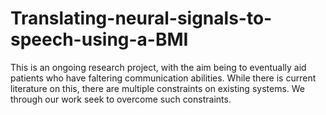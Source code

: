 # Translating-neural-signals-to-speech-using-a-BMI
This is an ongoing research project, with the aim being to eventually aid patients who have faltering communication abilities. While there is current literature on this, there are multiple constraints on existing systems. We through our work seek to overcome such constraints.
